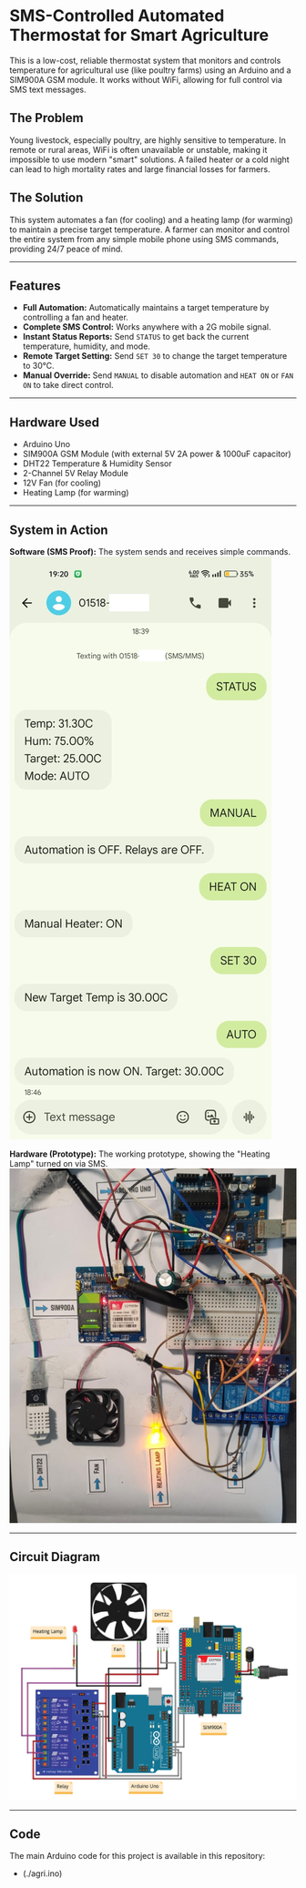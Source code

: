 # SMS-Controlled Automated Thermostat for Smart Agriculture

This is a low-cost, reliable thermostat system that monitors and controls temperature for agricultural use (like poultry farms) using an Arduino and a SIM900A GSM module. It works without WiFi, allowing for full control via SMS text messages.

## The Problem

Young livestock, especially poultry, are highly sensitive to temperature. In remote or rural areas, WiFi is often unavailable or unstable, making it impossible to use modern "smart" solutions. A failed heater or a cold night can lead to high mortality rates and large financial losses for farmers.

## The Solution

This system automates a fan (for cooling) and a heating lamp (for warming) to maintain a precise target temperature. A farmer can monitor and control the entire system from any simple mobile phone using SMS commands, providing 24/7 peace of mind.

---

## Features

* **Full Automation:** Automatically maintains a target temperature by controlling a fan and heater.
* **Complete SMS Control:** Works anywhere with a 2G mobile signal.
* **Instant Status Reports:** Send `STATUS` to get back the current temperature, humidity, and mode.
* **Remote Target Setting:** Send `SET 30` to change the target temperature to 30°C.
* **Manual Override:** Send `MANUAL` to disable automation and `HEAT ON` or `FAN ON` to take direct control.

---

## Hardware Used

* Arduino Uno
* SIM900A GSM Module (with external 5V 2A power & 1000uF capacitor)
* DHT22 Temperature & Humidity Sensor
* 2-Channel 5V Relay Module
* 12V Fan (for cooling)
* Heating Lamp (for warming)

---

## System in Action

**Software (SMS Proof):**
The system sends and receives simple commands.
![SMS controls for the thermostat](7.jpg)

**Hardware (Prototype):**
The working prototype, showing the "Heating Lamp" turned on via SMS.
![Working hardware prototype](2.jpg)

---

## Circuit Diagram

![Circuit diagram for the GSM thermostat](Circuit-01.jpg)

---

## Code

The main Arduino code for this project is available in this repository:
* (./agri.ino) 


